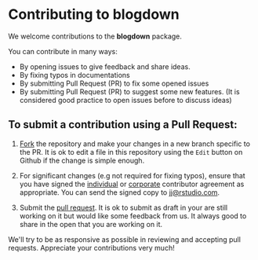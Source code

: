 # Contributing to blogdown

We welcome contributions to the **blogdown** package. 

You can contribute in many ways: 

* By opening issues to give feedback and share ideas.
* By fixing typos in documentations
* By submitting Pull Request (PR) to fix some opened issues
* By submitting Pull Request (PR) to suggest some new features. (It is considered good practice to open issues before to discuss ideas)

## To submit a contribution using a Pull Request:

1.  [Fork](https://github.com/rstudio/bookdown/fork) the repository and make your changes in a new branch specific to the PR. It is ok to edit a file in this repository using the `Edit` button on Github if the change is simple enough.

2.  For significant changes (e.g not required for fixing typos), ensure that you have signed the [individual](https://rstudioblog.files.wordpress.com/2017/05/rstudio_individual_contributor_agreement.pdf) or [corporate](https://rstudioblog.files.wordpress.com/2017/05/rstudio_corporate_contributor_agreement.pdf) contributor agreement as appropriate. You can send the signed copy to <jj@rstudio.com>. 

3.  Submit the [pull request](https://help.github.com/articles/using-pull-requests). It is ok to submit as draft in your are still working on it but would like some feedback from us. It always good to share in the open that you are working on it.

We'll try to be as responsive as possible in reviewing and accepting pull requests. Appreciate your contributions very much!
